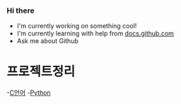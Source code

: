 ### Hi there 
- I'm currently working on something cool!
- I'm currently learning with help from
[docs.github.com](https://docs.github.com/)
- Ask me about Github

# 프로젝트정리
-[C언어](https://github.com/hankn01/my_project/tree/c)
-[Python](https://github.com/hankn01/my_project/tree/python)
